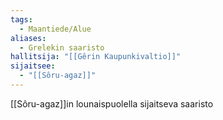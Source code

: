 ```yaml
---
tags:
  - Maantiede/Alue
aliases:
  - Grelekin saaristo
hallitsija: "[[Gêrin Kaupunkivaltio]]"
sijaitsee:
  - "[[Sôru-agaz]]"
---
```

[[Sôru-agaz]]in lounaispuolella sijaitseva saaristo